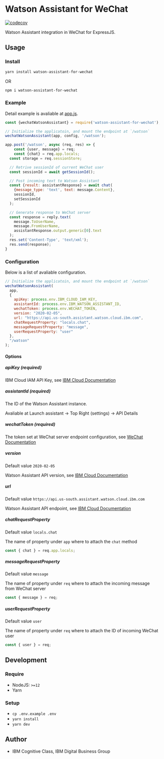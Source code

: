 # Watson Assistant for WeChat

[![codecov](https://codecov.io/gh/IBM/watson-assistant-for-wechat/branch/master/graph/badge.svg)](https://codecov.io/gh/IBM/watson-assistant-for-wechat)

Watson Assistant integration in WeChat for ExpressJS.

## Usage

### Install

```bash
yarn install watson-assistant-for-wechat
```

OR

```bash
npm i watson-assistant-for-wechat
```

### Example

Detail example is avaliable at [app.js](./app.js).

```js
const {wechatWatsonAssistant} = require('watson-assistant-for-wechat');

// Initialize the applicatoin, and mount the endpoint at `/watson`
wechatWatsonAssistant(app, config, '/watson');

app.post('/watson', async (req, res) => {
	const {user, message} = req;
	const {chat} = req.app.locals;
  const storage = req.sessionStore;

  // Retrive sessionId of current WeChat user
  const sessionId = await getSessionId();

  // Post incoming text to Watson Assistant
  const {result: assistantResponse} = await chat(
    {message_type: 'text', text: message.Content},
    sessionId,
    setSessionId
  );

  // Generate response to WeChat server
  const response = reply.text(
    message.ToUserName,
    message.FromUserName,
    assistantResponse.output.generic[0].text
  );
  res.set('Content-Type', 'text/xml');
  res.send(response);
}
```

### Configuration

Below is a list of avaliable configuration.

```js
// Initialize the applicatoin, and mount the endpoint at `/watson`
wechatWatsonAssistant(
  app,
  {
    apiKey: process.env.IBM_CLOUD_IAM_KEY,
    assistantId: process.env.IBM_WATSON_ASSISTANT_ID,
    wechatToken: process.env.WECHAT_TOKEN,
    version: "2020-02-05",
    url: "https://api.us-south.assistant.watson.cloud.ibm.com",
    chatRequestProperty: "locals.chat",
    messageRequestProperty: "message",
    userRequestProperty: "user"
  },
  "/watson"
);
```

#### Options

##### apiKey (required)

IBM Cloud IAM API Key, see [IBM Cloud Documentation](https://cloud.ibm.com/apidocs/assistant/assistant-v2?code=node#authentication)

##### assistantId (required)

The ID of the Watson Assistant instance.

Avaliable at Launch assistant -> Top Right (settings) -> API Details

##### wechatToken (required)

The token set at WeChat server endpoint configuration, see [WeChat Documentation](https://developers.weixin.qq.com/doc/offiaccount/en/Basic_Information/Access_Overview.html)

##### version

Default value `2020-02-05`

Watson Assistant API version, see [IBM Cloud Documentation](https://cloud.ibm.com/apidocs/assistant/assistant-v2#versioning)

##### url

Default value `https://api.us-south.assistant.watson.cloud.ibm.com`

Watson Assistant API endpoint, see [IBM Cloud Documentation](https://cloud.ibm.com/apidocs/assistant/assistant-v2#service-endpoint)

##### chatRequestProperty

Default value `locals.chat`

The name of property under `app` where to attach the `chat` method

```js
const { chat } = req.app.locals;
```

##### messageRequestProperty

Default value `message`

The name of property under `req` where to attach the incoming message from WeChat server

```js
const { message } = req;
```

##### userRequestProperty

Default value `user`

The name of property under `req` where to attach the ID of incoming WeChat user

```js
const { user } = req;
```

## Development

### Require

- NodeJS: `>=12`
- Yarn

### Setup

- `cp .env.example .env`
- `yarn install`
- `yarn dev`

## Author

- IBM Cognitive Class, IBM Digital Business Group
